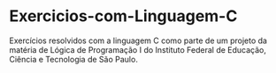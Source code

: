 # Exercicios-com-Linguagem-C
Exercícios resolvidos com a linguagem C como parte de um projeto da matéria de Lógica de Programação I do Instituto Federal de Educação, Ciência e Tecnologia de São Paulo. 

